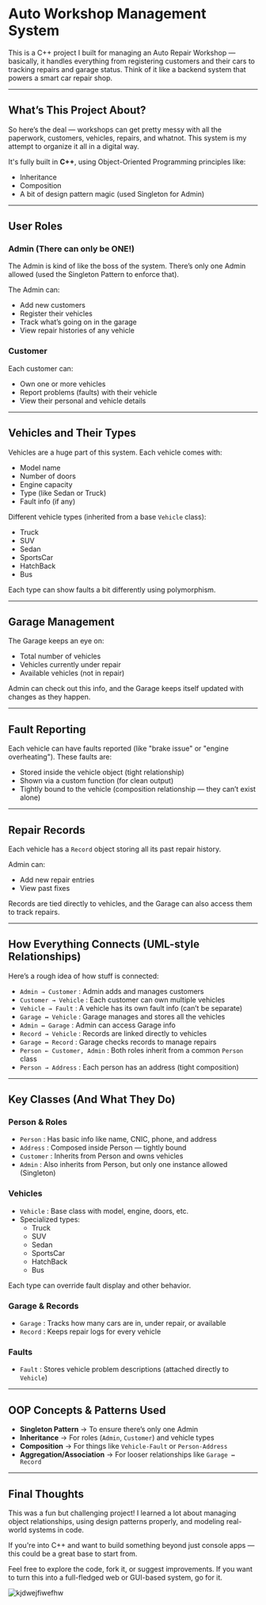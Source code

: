 # Auto Workshop Management System

This is a C++ project I built for managing an Auto Repair Workshop — basically, it handles everything from registering customers and their cars to tracking repairs and garage status. Think of it like a backend system that powers a smart car repair shop.

---

## What’s This Project About?

So here’s the deal — workshops can get pretty messy with all the paperwork, customers, vehicles, repairs, and whatnot. This system is my attempt to organize it all in a digital way.

It's fully built in **C++**, using Object-Oriented Programming principles like:

- Inheritance  
- Composition  
- A bit of design pattern magic (used Singleton for Admin)  

---

## User Roles

### Admin (There can only be ONE!)

The Admin is kind of like the boss of the system. There’s only one Admin allowed (used the Singleton Pattern to enforce that).

The Admin can:

- Add new customers  
- Register their vehicles  
- Track what’s going on in the garage  
- View repair histories of any vehicle  

### Customer

Each customer can:

- Own one or more vehicles  
- Report problems (faults) with their vehicle  
- View their personal and vehicle details  

---

## Vehicles and Their Types

Vehicles are a huge part of this system. Each vehicle comes with:

- Model name  
- Number of doors  
- Engine capacity  
- Type (like Sedan or Truck)  
- Fault info (if any)  

Different vehicle types (inherited from a base `Vehicle` class):

- Truck  
- SUV  
- Sedan  
- SportsCar  
- HatchBack  
- Bus  

Each type can show faults a bit differently using polymorphism.

---

## Garage Management

The Garage keeps an eye on:

- Total number of vehicles  
- Vehicles currently under repair  
- Available vehicles (not in repair)  

Admin can check out this info, and the Garage keeps itself updated with changes as they happen.

---

## Fault Reporting

Each vehicle can have faults reported (like "brake issue" or "engine overheating"). These faults are:

- Stored inside the vehicle object (tight relationship)  
- Shown via a custom function (for clean output)  
- Tightly bound to the vehicle (composition relationship — they can’t exist alone)  

---

## Repair Records

Each vehicle has a `Record` object storing all its past repair history.

Admin can:

- Add new repair entries  
- View past fixes  

Records are tied directly to vehicles, and the Garage can also access them to track repairs.

---

## How Everything Connects (UML-style Relationships)

Here’s a rough idea of how stuff is connected:

- `Admin → Customer` : Admin adds and manages customers  
- `Customer → Vehicle` : Each customer can own multiple vehicles  
- `Vehicle → Fault` : A vehicle has its own fault info (can’t be separate)  
- `Garage ↔ Vehicle` : Garage manages and stores all the vehicles  
- `Admin ↔ Garage` : Admin can access Garage info  
- `Record → Vehicle` : Records are linked directly to vehicles  
- `Garage ↔ Record` : Garage checks records to manage repairs  
- `Person ← Customer, Admin` : Both roles inherit from a common `Person` class  
- `Person → Address` : Each person has an address (tight composition)  

---

## Key Classes (And What They Do)

### Person & Roles

- `Person` : Has basic info like name, CNIC, phone, and address  
- `Address` : Composed inside Person — tightly bound  
- `Customer` : Inherits from Person and owns vehicles  
- `Admin` : Also inherits from Person, but only one instance allowed (Singleton)  

### Vehicles

- `Vehicle` : Base class with model, engine, doors, etc.  
- Specialized types:
  - Truck  
  - SUV  
  - Sedan  
  - SportsCar  
  - HatchBack  
  - Bus  

Each type can override fault display and other behavior.

### Garage & Records

- `Garage` : Tracks how many cars are in, under repair, or available  
- `Record` : Keeps repair logs for every vehicle  

### Faults

- `Fault` : Stores vehicle problem descriptions (attached directly to `Vehicle`)  

---

## OOP Concepts & Patterns Used

- **Singleton Pattern** → To ensure there’s only one Admin  
- **Inheritance** → For roles (`Admin`, `Customer`) and vehicle types  
- **Composition** → For things like `Vehicle-Fault` or `Person-Address`  
- **Aggregation/Association** → For looser relationships like `Garage ↔ Record`  

---

## Final Thoughts

This was a fun but challenging project! I learned a lot about managing object relationships, using design patterns properly, and modeling real-world systems in code.

If you're into C++ and want to build something beyond just console apps — this could be a great base to start from.

Feel free to explore the code, fork it, or suggest improvements. If you want to turn this into a full-fledged web or GUI-based system, go for it.

![kjdwejfiwefhw](https://github.com/user-attachments/assets/37a83817-21d5-4d78-8f22-4c3d41ee65ef)

